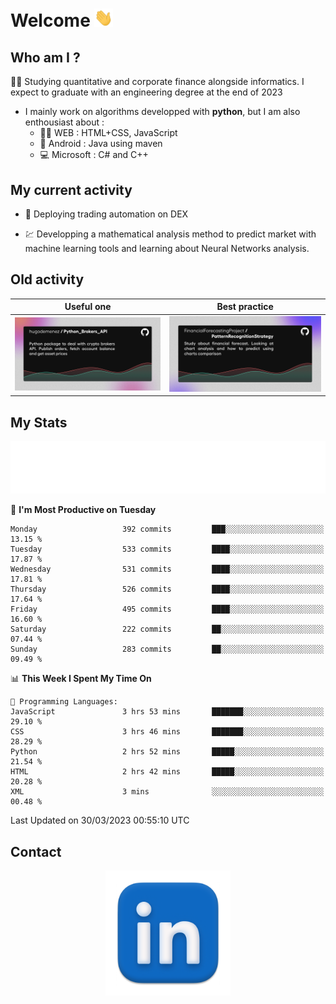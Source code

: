 # Welcome <img src="assets/hello.gif" width="30px"/>


## Who am I ?

:man_student: Studying quantitative and corporate finance alongside informatics. I expect to graduate with an engineering degree at the end of 2023

*  I mainly work on algorithms developped with **python**, but I am also enthousiast about :
    * :man_technologist: WEB : HTML+CSS, JavaScript
    * :iphone: Android : Java using maven
    * :computer: Microsoft : C# and C++

## My current activity

* :rocket: Deploying trading automation on DEX

* :chart: Developping a mathematical analysis method to predict market with machine learning tools and learning about Neural Networks analysis.

## Old activity

| Useful one | Best practice|
| ------------- | ------------- |
| [![](assets/BrokerAPI.png)](https://github.com/hugodemenez/Python_Brokers_API)  | [![](assets/PatternRecognitionStrategy.png)](https://github.com/FinancialForecastingProject/PatternRecognitionStrategy.git)  |

## My Stats

<p align=center>
<img src="metrics.plugin.wakatime.svg" alt="Metrics">
</p>

<!--START_SECTION:waka-->
📅 **I'm Most Productive on Tuesday** 

```text
Monday                   392 commits         ███░░░░░░░░░░░░░░░░░░░░░░   13.15 % 
Tuesday                  533 commits         ████░░░░░░░░░░░░░░░░░░░░░   17.87 % 
Wednesday                531 commits         ████░░░░░░░░░░░░░░░░░░░░░   17.81 % 
Thursday                 526 commits         ████░░░░░░░░░░░░░░░░░░░░░   17.64 % 
Friday                   495 commits         ████░░░░░░░░░░░░░░░░░░░░░   16.60 % 
Saturday                 222 commits         ██░░░░░░░░░░░░░░░░░░░░░░░   07.44 % 
Sunday                   283 commits         ██░░░░░░░░░░░░░░░░░░░░░░░   09.49 % 
```


📊 **This Week I Spent My Time On** 

```text
💬 Programming Languages: 
JavaScript               3 hrs 53 mins       ███████░░░░░░░░░░░░░░░░░░   29.10 % 
CSS                      3 hrs 46 mins       ███████░░░░░░░░░░░░░░░░░░   28.29 % 
Python                   2 hrs 52 mins       █████░░░░░░░░░░░░░░░░░░░░   21.54 % 
HTML                     2 hrs 42 mins       █████░░░░░░░░░░░░░░░░░░░░   20.28 % 
XML                      3 mins              ░░░░░░░░░░░░░░░░░░░░░░░░░   00.48 % 
```


 Last Updated on 30/03/2023 00:55:10 UTC
<!--END_SECTION:waka-->

## Contact

<p align=center >
<a href="https://www.linkedin.com/in/hugo-demenez/">
<picture>
  <source media="(prefers-color-scheme: dark)" srcset="assets/linkedin_light.png">
  <img height="200px" width="200px" alt="Linkedin link" src="assets/linkedin.png">
</picture>
</a>
</p>


